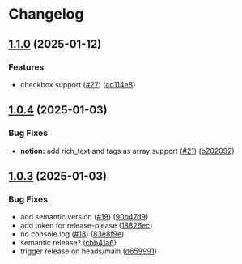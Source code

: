 # Changelog

## [1.1.0](https://github.com/jezumbro/github-action-notion/compare/v1.0.4...v1.1.0) (2025-01-12)


### Features

* checkbox support ([#27](https://github.com/jezumbro/github-action-notion/issues/27)) ([cd114e8](https://github.com/jezumbro/github-action-notion/commit/cd114e8ec4fe0006be21a4d4057eda492adc9cfb))

## [1.0.4](https://github.com/jezumbro/github-action-notion/compare/v1.0.3...v1.0.4) (2025-01-03)

### Bug Fixes

- **notion:** add rich_text and tags as array support ([#21](https://github.com/jezumbro/github-action-notion/issues/21)) ([b202092](https://github.com/jezumbro/github-action-notion/commit/b202092e3528f0f041613c2fe345b1c0f7479450))

## [1.0.3](https://github.com/jezumbro/github-action-notion/compare/v1.0.2...v1.0.3) (2025-01-03)

### Bug Fixes

- add semantic version ([#19](https://github.com/jezumbro/github-action-notion/issues/19)) ([90b47d9](https://github.com/jezumbro/github-action-notion/commit/90b47d9c43b393e6e6e5a8ef934e30699a16808c))
- add token for release-please ([18826ec](https://github.com/jezumbro/github-action-notion/commit/18826ec111cb1b9266ff92685ad90fa98a6cac7f))
- no console.log ([#18](https://github.com/jezumbro/github-action-notion/issues/18)) ([83e8f9e](https://github.com/jezumbro/github-action-notion/commit/83e8f9e4948d24bed04270961fe04a6010d69b80))
- semantic release? ([cbb41a6](https://github.com/jezumbro/github-action-notion/commit/cbb41a651a0318697dfd10586b15ea4de9588393))
- trigger release on heads/main ([d659991](https://github.com/jezumbro/github-action-notion/commit/d6599917065ce200ec23d355e0bce2cf4156b66a))
